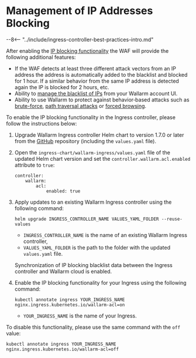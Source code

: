 # Management of IP Addresses Blocking

--8<-- "../include/ingress-controller-best-practices-intro.md"

After enabling the [IP blocking functionality](../../../configure-ip-blocking-en.md) the WAF will provide the following additional features:

* If the WAF detects at least three different attack vectors from an IP address the address is automatically added to the blacklist and blocked for 1 hour. If a similar behavior from the same IP address is detected again the IP is blocked for 2 hours, etc.
* Ability to [manage the blacklist of IPs](../../../../user-guides/blacklist.md) from your Wallarm account UI.
* Ability to use Wallarm to protect against behavior‑based attacks such as [brute-force](../../../../attacks-vulns-list.md#bruteforce-attack), [path traversal attacks](../../../../attacks-vulns-list.md#path-traversal) or [forced browsing](../../../../attacks-vulns-list.md#forced-browsing).

To enable the IP blocking functionality in the Ingress controller, please follow the instructions below:
1. Upgrade Wallarm Ingress controller Helm chart to version 1.7.0 or later from the [GitHub](https://github.com/wallarm/ingress-chart) repository (including the `values.yaml` file).
2. Open the `ingress-chart/wallarm-ingress/values.yaml` file of the updated Helm chart version and set the `controller.wallarm.acl.enabled` attribute to `true`:
    ```
    controller:
        wallarm:
            acl:
                enabled: true
    ```
3. Apply updates to an existing Wallarm Ingress controller using the following command:
    ```
    helm upgrade INGRESS_CONTROLLER_NAME VALUES_YAML_FOLDER --reuse-values
    ```
    * `INGRESS_CONTROLLER_NAME` is the name of an existing Wallarm Ingress controller,
    * `VALUES_YAML_FOLDER` is the path to the folder with the updated `values.yaml` file.

    Synchronization of IP blocking blacklist data between the Ingress controller and Wallarm cloud is enabled.
4. Enable the IP blocking functionality for your Ingress using the following command:
    ```
    kubectl annotate ingress YOUR_INGRESS_NAME nginx.ingress.kubernetes.io/wallarm-acl=on
    ```
    * `YOUR_INGRESS_NAME` is the name of your Ingress.

To disable this functionality, please use the same command with the `off` value:
```
kubectl annotate ingress YOUR_INGRESS_NAME nginx.ingress.kubernetes.io/wallarm-acl=off
```